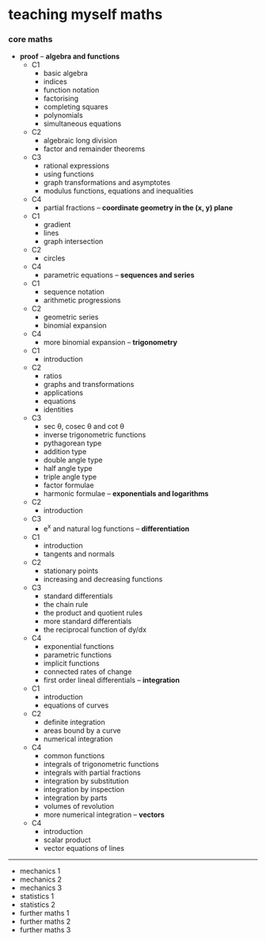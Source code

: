 # teaching myself maths

### core maths

- **proof**
– **algebra and functions**
  - C1
    - basic algebra
    - indices
    - function notation
    - factorising
    - completing squares
    - polynomials
    - simultaneous equations
  - C2
    - algebraic long division
    - factor and remainder theorems
  - C3
    - rational expressions
    - using functions
    - graph transformations and asymptotes
    - modulus functions, equations and inequalities
  - C4
    - partial fractions
– **coordinate geometry in the (x, y) plane**
  - C1
    - gradient
    - lines
    - graph intersection
  - C2
    - circles
  - C4
    - parametric equations
– **sequences and series**
  - C1
    - sequence notation
    - arithmetic progressions
  - C2
    - geometric series
    - binomial expansion
  - C4
    - more binomial expansion
– **trigonometry**
  - C1
    - introduction
  - C2
    - ratios
    - graphs and transformations
    - applications
    - equations
    - identities
  - C3
    - sec θ, cosec θ and cot θ
    - inverse trigonometric functions
    - pythagorean type
    - addition type
    - double angle type
    - half angle type
    - triple angle type
    - factor formulae
    - harmonic formulae
– **exponentials and logarithms**
  - C2
    - introduction
  - C3
    - e<sup>x</sup> and natural log functions
– **differentiation**
  - C1
    - introduction
    - tangents and normals
  - C2
    - stationary points
    - increasing and decreasing functions
  - C3
    - standard differentials
    - the chain rule
    - the product and quotient rules
    - more standard differentials
    - the reciprocal function of dy/dx
  - C4
    - exponential functions
    - parametric functions
    - implicit functions
    - connected rates of change
    - first order lineal differentials
– **integration**
  - C1
    - introduction
    - equations of curves
  - C2
    - definite integration
    - areas bound by a curve
    - numerical integration
  - C4
    - common functions
    - integrals of trigonometric functions
    - integrals with partial fractions
    - integration by substitution
    - integration by inspection
    - integration by parts
    - volumes of revolution
    - more numerical integration
– **vectors**
  - C4
    - introduction
    - scalar product
    - vector equations of lines

----

- mechanics 1
- mechanics 2
- mechanics 3
- statistics 1
- statistics 2
- further maths 1
- further maths 2
- further maths 3
